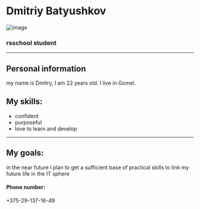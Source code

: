 # Dmitriy Batyushkov                                     
![image](https://user-images.githubusercontent.com/96118413/147548918-5ec1241c-78af-4235-8563-5ba85f460282.png)
### rsschool student

**************


## Personal information
my name is Dmitry, I am 22 years old. I live in Gomel.


## My skills:
* confident
* purposeful
* love to learn and develop
****************

## My goals:
in the near future I plan to get a sufficient base of practical skills to link my future life in the IT sphere

#### Phone number:
+375-29-137-16-49
